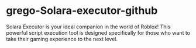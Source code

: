 # grego-Solara-executor-github
Solara Executor is your ideal companion in the world of Roblox! This powerful script execution tool is designed specifically for those who want to take their gaming experience to the next level.
